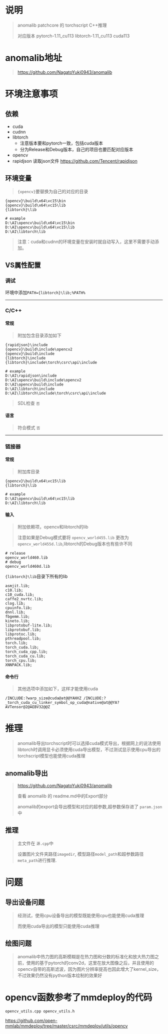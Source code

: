 # 说明

> anomalib patchcore 的 torchscript C++推理
>
> 对应版本 pytorch-1.11_cu113 libtorch-1.11_cu113 cuda113



# anomalib地址

> https://github.com/NagatoYuki0943/anomalib

# 环境注意事项

## 依赖

- cuda
- cudnn
- libtorch
  - 注意版本要和pytorch一致，包括cuda版本
  - 分为Release和Debug版本，自己的项目也要匹配对应版本
- opencv
- rapidjson 读取json文件 https://github.com/Tencent/rapidjson

## 环境变量

> `{opencv}`要替换为自己的对应的目录

```shell
{opencv}\build\x64\vc15\bin
{opencv}\build\x64\vc15\lib
{libtorch}\lib

# example
D:\AI\opencv\build\x64\vc15\bin
D:\AI\opencv\build\x64\vc15\lib
D:\AI\libtorch\lib
```

> 注意：cuda和cudnn的环境变量在安装时就自动写入，这里不需要手动添加。

## VS属性配置

### 调试

环境中添加`PATH={libtorch}\lib;%PATH%`

----

### C/C++

#### 常规

> 附加包含目录添加如下

```shell
{rapidjson}\include
{opencv}\build\include\opencv2
{opencv}\build\include
{libtorch}\include
{libtorch}\include\torch\csrc\api\include

# example
D:\AI\rapidjson\include
D:\AI\opencv\build\include\opencv2
D:\AI\opencv\build\include
D:\AI\libtorch\include
D:\AI\libtorch\include\torch\csrc\api\include
```

> SDL检查 `否`

#### 语言

> 符合模式 `否`

----

### 链接器

#### 常规

> 附加库目录

```shell
{opencv}\build\x64\vc15\lib
{libtorch}\lib

# example
D:\AI\opencv\build\x64\vc15\lib
D:\AI\libtorch\lib
```

#### 输入

> 附加依赖项，opencv和libtorch的lib
>
> 注意如果是Debug模式要将 `opencv_world455.lib` 更改为 `opencv_world455d.lib`,libtorch的Debug版本也有些许不同

```shell
# release
opencv_world460.lib
# debug
opencv_world460d.lib
```

`{libtorch}\lib`目录下所有的lib

```shell
asmjit.lib;
c10.lib;
c10_cuda.lib;
caffe2_nvrtc.lib;
clog.lib;
cpuinfo.lib;
dnnl.lib;
fbgemm.lib;
kineto.lib;
libprotobuf-lite.lib;
libprotobuf.lib;
libprotoc.lib;
pthreadpool.lib;
torch.lib;
torch_cuda.lib;
torch_cuda_cpp.lib;
torch_cuda_cu.lib;
torch_cpu.lib;
XNNPACK.lib;
```

#### 命令行

> 其他选项中添加如下，这样才能使用cuda
>
> 

```
/INCLUDE:?warp_size@cuda@at@@YAHXZ /INCLUDE:?_torch_cuda_cu_linker_symbol_op_cuda@native@at@@YA?AVTensor@2@AEBV32@@Z 
```

# 推理

> anomalib导出torchscript时可以选择cuda模式导出，根据网上的说法使用libtorch时调用显卡必须使用cuda导出模型，不过测试显示使用cpu导出的torchscript模型也能使用cuda推理

## anomalib导出

> https://github.com/NagatoYuki0943/anomalib
>
> 查看 anomalib 的 readme.md中的Export部分
>
> anomalib的export会导出模型和对应的超参数,超参数保存进了 `param.json` 中

## 推理

> 主文件在 `源.cpp`中
>
> 设置图片文件夹路径`imagedir`, 模型路径`model_path`和超参数路径`meta_path`进行推理.

# 问题

## 导出设备问题

> 经测试，使用cpu设备导出的模型既能使用cpu也能使用cuda推理
>
> 而使用cuda导出的模型只能使用cuda推理

## 绘图问题

> anomalib中热力图的高斯模糊是在热力图和分数的标准化和放大热力图之前，使用的基于pytorch的conv2d，这里在放大图像之后，并且使用的opencv自带的高斯滤波，因为图片分辨率提高也因此增大了kernel_size，不过效果仍然没有python版本绘制的效果好



# opencv函数参考了mmdeploy的代码

`opencv_utils.cpp opencv_utils.h`

https://github.com/open-mmlab/mmdeploy/tree/master/csrc/mmdeploy/utils/opencv
